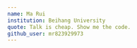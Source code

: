 ```yaml
---
name: Ma Rui
institution: Beihang University
quote: Talk is cheap. Show me the code.
github_user: mr823929973
---
```

